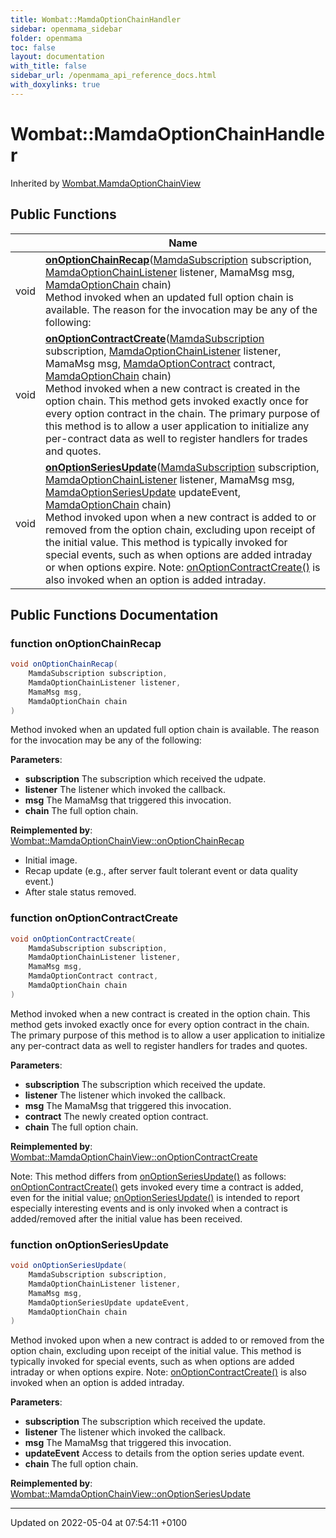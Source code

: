 ```yaml
---
title: Wombat::MamdaOptionChainHandler
sidebar: openmama_sidebar
folder: openmama
toc: false
layout: documentation
with_title: false
sidebar_url: /openmama_api_reference_docs.html
with_doxylinks: true
---
```


# Wombat::MamdaOptionChainHandler





Inherited by [Wombat.MamdaOptionChainView](classWombat_1_1MamdaOptionChainView.html)

## Public Functions

|                | Name           |
| -------------- | -------------- |
| void | **[onOptionChainRecap](interfaceWombat_1_1MamdaOptionChainHandler.html#function-onoptionchainrecap)**([MamdaSubscription](classWombat_1_1MamdaSubscription.html) subscription, [MamdaOptionChainListener](classWombat_1_1MamdaOptionChainListener.html) listener, MamaMsg msg, [MamdaOptionChain](classWombat_1_1MamdaOptionChain.html) chain)<br>Method invoked when an updated full option chain is available. The reason for the invocation may be any of the following:  |
| void | **[onOptionContractCreate](interfaceWombat_1_1MamdaOptionChainHandler.html#function-onoptioncontractcreate)**([MamdaSubscription](classWombat_1_1MamdaSubscription.html) subscription, [MamdaOptionChainListener](classWombat_1_1MamdaOptionChainListener.html) listener, MamaMsg msg, [MamdaOptionContract](classWombat_1_1MamdaOptionContract.html) contract, [MamdaOptionChain](classWombat_1_1MamdaOptionChain.html) chain)<br>Method invoked when a new contract is created in the option chain. This method gets invoked exactly once for every option contract in the chain. The primary purpose of this method is to allow a user application to initialize any per-contract data as well to register handlers for trades and quotes.  |
| void | **[onOptionSeriesUpdate](interfaceWombat_1_1MamdaOptionChainHandler.html#function-onoptionseriesupdate)**([MamdaSubscription](classWombat_1_1MamdaSubscription.html) subscription, [MamdaOptionChainListener](classWombat_1_1MamdaOptionChainListener.html) listener, MamaMsg msg, [MamdaOptionSeriesUpdate](interfaceWombat_1_1MamdaOptionSeriesUpdate.html) updateEvent, [MamdaOptionChain](classWombat_1_1MamdaOptionChain.html) chain)<br>Method invoked upon when a new contract is added to or removed from the option chain, excluding upon receipt of the initial value. This method is typically invoked for special events, such as when options are added intraday or when options expire. Note: [onOptionContractCreate()](interfaceWombat_1_1MamdaOptionChainHandler.html#function-onoptioncontractcreate) is also invoked when an option is added intraday.  |

## Public Functions Documentation

### function onOptionChainRecap

```csharp
void onOptionChainRecap(
    MamdaSubscription subscription,
    MamdaOptionChainListener listener,
    MamaMsg msg,
    MamdaOptionChain chain
)
```

Method invoked when an updated full option chain is available. The reason for the invocation may be any of the following: 

**Parameters**: 

  * **subscription** The subscription which received the udpate.
  * **listener** The listener which invoked the callback.
  * **msg** The MamaMsg that triggered this invocation.
  * **chain** The full option chain.


**Reimplemented by**: [Wombat::MamdaOptionChainView::onOptionChainRecap](classWombat_1_1MamdaOptionChainView.html#function-onoptionchainrecap)




* Initial image.
* Recap update (e.g., after server fault tolerant event or data quality event.)
* After stale status removed.


### function onOptionContractCreate

```csharp
void onOptionContractCreate(
    MamdaSubscription subscription,
    MamdaOptionChainListener listener,
    MamaMsg msg,
    MamdaOptionContract contract,
    MamdaOptionChain chain
)
```

Method invoked when a new contract is created in the option chain. This method gets invoked exactly once for every option contract in the chain. The primary purpose of this method is to allow a user application to initialize any per-contract data as well to register handlers for trades and quotes. 

**Parameters**: 

  * **subscription** The subscription which received the update.
  * **listener** The listener which invoked the callback.
  * **msg** The MamaMsg that triggered this invocation.
  * **contract** The newly created option contract.
  * **chain** The full option chain.


**Reimplemented by**: [Wombat::MamdaOptionChainView::onOptionContractCreate](classWombat_1_1MamdaOptionChainView.html#function-onoptioncontractcreate)


Note: This method differs from [onOptionSeriesUpdate()](interfaceWombat_1_1MamdaOptionChainHandler.html#function-onoptionseriesupdate) as follows: [onOptionContractCreate()](interfaceWombat_1_1MamdaOptionChainHandler.html#function-onoptioncontractcreate) gets invoked every time a contract is added, even for the initial value; [onOptionSeriesUpdate()](interfaceWombat_1_1MamdaOptionChainHandler.html#function-onoptionseriesupdate) is intended to report especially interesting events and is only invoked when a contract is added/removed after the initial value has been received. 


### function onOptionSeriesUpdate

```csharp
void onOptionSeriesUpdate(
    MamdaSubscription subscription,
    MamdaOptionChainListener listener,
    MamaMsg msg,
    MamdaOptionSeriesUpdate updateEvent,
    MamdaOptionChain chain
)
```

Method invoked upon when a new contract is added to or removed from the option chain, excluding upon receipt of the initial value. This method is typically invoked for special events, such as when options are added intraday or when options expire. Note: [onOptionContractCreate()](interfaceWombat_1_1MamdaOptionChainHandler.html#function-onoptioncontractcreate) is also invoked when an option is added intraday. 

**Parameters**: 

  * **subscription** The subscription which received the update.
  * **listener** The listener which invoked the callback.
  * **msg** The MamaMsg that triggered this invocation.
  * **updateEvent** Access to details from the option series update event.
  * **chain** The full option chain.


**Reimplemented by**: [Wombat::MamdaOptionChainView::onOptionSeriesUpdate](classWombat_1_1MamdaOptionChainView.html#function-onoptionseriesupdate)


-------------------------------

Updated on 2022-05-04 at 07:54:11 +0100